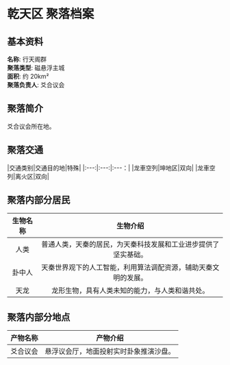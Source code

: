 # 乾天区 聚落档案

## 基本资料

**名称**: 行天阁群  
**聚落类型**: 磁悬浮主城  
**面积**: 约 20km²  
**聚落负责人**: 爻合议会  

## 聚落简介

爻合议会所在地。

## 聚落交通

|交通类别|交通目的地|特殊|
|:---:|:---:|:---：|
|龙車空列|坤地区|双向|
|龙車空列|离火区|双向|

## 聚落内部分居民

|生物名称|生物介绍|
|:---:|:---:|
|人类|普通人类，天秦的居民，为天秦科技发展和工业进步提供了坚实基础。|
|卦中人|天秦世界观下的人工智能，利用算法调配资源，辅助天秦文明的发展。|
|天龙|龙形生物，具有人类未知的能力，与人类和谐共处。|

## 聚落内部分地点

|产物名称|产物介绍|
|:---:|:---:|
|爻合议会|悬浮议会厅，地面投射实时卦象推演沙盘。|
